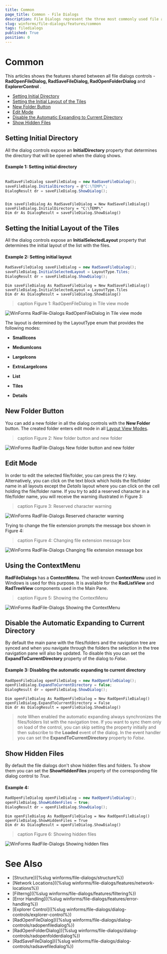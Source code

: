 ```yaml
---
title: Common
page_title: Common - File Dialogs
description: File Dialogs represent the three most commonly used file and folder manipulation dialogs
slug: winforms/file-dialogs/features/common
tags: filedialogs
published: True
position: 0 
---
```


#  Common

This articles shows the features shared between all file dialogs controls -  **RadOpenFileDialog, RadSaveFileDialog, RadOpenFolderDialog** and **ExplorerControl** .

* [Setting Initial Directory](#setting-initial-directory)
* [Setting the Initial Layout of the Tiles](#setting-the-initial-layout-of-the-tiles)
* [New Folder Button](#new-folder-button)
* [Edit Mode](#edit-mode)
* [Disable the Automatic Expanding to Current Directory](#disable-the-automatic-expanding-to-current-directory)
* [Show Hidden Files](#show-hidden-files)

## Setting Initial Directory

All the dialog controls expose an **InitialDirectory** property that determines the directory that will be opened when the dialog shows.
        
####  Example 1: Setting initial directory

````C#

RadSaveFileDialog saveFileDialog = new RadSaveFileDialog(); 
saveFileDialog.InitialDirectory = @"C:\TEMP\"; 
DialogResult dr = saveFileDialog.ShowDialog(); 

````
````VB.NET

Dim saveFileDialog As RadSaveFileDialog = New RadSaveFileDialog()
saveFileDialog.InitialDirectory = "C:\TEMP\"
Dim dr As DialogResult = saveFileDialog.ShowDialog()

````

## Setting the Initial Layout of the Tiles

All the dialog controls expose an **InitialSelectedLayout** property that determines the initial layout of the list with the files.

####  Example 2: Setting initial layout 

````C#
RadSaveFileDialog saveFileDialog = new RadSaveFileDialog();
saveFileDialog.InitialSelectedLayout = LayoutType.Tiles; 
DialogResult dr = saveFileDialog.ShowDialog(); 

````
````VB.NET
Dim saveFileDialog As RadSaveFileDialog = New RadSaveFileDialog()
saveFileDialog.InitialSelectedLayout = LayoutType.Tiles
Dim dr As DialogResult = saveFileDialog.ShowDialog()

````

>caption Figure 1: RadOpenFileDialog in Tile view mode

![WinForms RadFile-Dialogs RadOpenFileDialog in Tile view mode](images/file-dialogs-features-common001.png) 

The layout is determined by the LayoutType enum that provides the following modes:

* **SmallIcons**

* **MediumIcons**

* **LargeIcons**

* **ExtraLargeIcons**

* **List**

* **Tiles**

* **Details**

## New Folder Button

You can add a new folder in all the dialog controls with the **New Folder** button. The created folder enters edit mode in all [Layout View Modes](#setting-the-initial-layout-of-the-tiles). 

>caption Figure 2: New folder button and new folder

![WinForms RadFile-Dialogs New folder button and new folder](images/file-dialogs-features-common002.png) 

## Edit Mode

In order to edit the selected file/folder, you can press the `F2` key. Alternatively, you can click on the text block which holds the file/folder name in all layouts except the *Details* layout where you can click on the cell holding the file/folder name. If you try to add a reserved character in a file/folder name, you will receive the warning illustrated in Figure 3:

>caption Figure 3: Reserved character warning 

![WinForms RadFile-Dialogs Reserved character warning](images/file-dialogs-features-common003.png) 

Trying to change the file extension prompts the message box shown in Figure 4:

>caption Figure 4: Changing file extension message box 

![WinForms RadFile-Dialogs Changing file extension message box](images/file-dialogs-features-common004.png) 

## Using the ContextMenu

**RadFileDialogs** has a **ContextMenu**. The well-known **ContextMenu** used in Windows is used for this purpose. It is available for the **RadListView** and **RadTreeView** components used in the Main Pane.

>caption Figure 5: Showing the ContextMenu

![WinForms RadFile-Dialogs Showing the ContextMenu](images/file-dialogs-features-common005.png) 

## Disable the Automatic Expanding to Current Directory

By default the main pane with the files/folders and the navigation tree are synced and when you navigate through the folders the selection in the tree navigation pane will also be updated. To disable this you can set the **ExpandToCurrentDirectory** property of the dialog to *False*.

####  Example 3: Disabling the automatic expanding to current directory  

````C#
RadOpenFileDialog openFileDialog = new RadOpenFileDialog();
openFileDialog.ExpandToCurrentDirectory = false;
DialogResult dr = openFileDialog.ShowDialog();


````
````VB.NET
Dim openFileDialog As RadOpenFileDialog = New RadOpenFileDialog()
openFileDialog.ExpandToCurrentDirectory = False
Dim dr As DialogResult = openFileDialog.ShowDialog()

````

>note When enabled the automatic expanding always synchronizes the files/folders list with the navigation tree. If you want to sync them only on load of the control, you can skip setting the property initially and then subscribe to the **Loaded** event of the dialog. In the event handler you can set the **ExpandToCurrentDirectory** property to *False*.

## Show Hidden Files

By default the file dialogs don't show hidden files and folders. To show them you can set the **ShowHiddenFiles** property of the corresponding file dialog control to *True*.

####  Example 4:  

````C#
RadOpenFileDialog openFileDialog = new RadOpenFileDialog(); 
openFileDialog.ShowHiddenFiles = true; 
DialogResult dr = openFileDialog.ShowDialog(); 

````
````VB.NET
Dim openFileDialog As RadOpenFileDialog = New RadOpenFileDialog()
openFileDialog.ShowHiddenFiles = True
Dim dr As DialogResult = openFileDialog.ShowDialog()

````

>caption Figure 6: Showing hidden files 

![WinForms RadFile-Dialogs Showing hidden files](images/file-dialogs-features-common006.png) 

# See Also

* [Structure]({%slug winforms/file-dialogs/structure%})
* [Network Locations]({%slug winforms/file-dialogs/features/network-locations%})
* [Filterng]({%slug winforms/file-dialogs/features/filtering%}) 
* [Error Handling]({%slug winforms/file-dialogs/features/error-handling%})
* [Explorer Control]({%slug winforms/file-dialogs/dialog-controls/explorer-control%})
* [RadOpenFileDialog]({%slug winforms/file-dialogs/dialog-controls/radopenfiledialog%})
* [RadOpenFolderDialog]({%slug winforms/file-dialogs/dialog-controls/radopenfolderdialog%})
* [RadSaveFileDialog]({%slug winforms/file-dialogs/dialog-controls/radsavefiledialog%})
